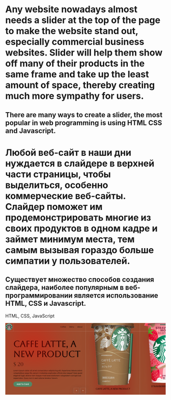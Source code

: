 # Any website nowadays almost needs a slider at the top of the page to make the website stand out, especially commercial business websites. Slider will help them show off many of their products in the same frame and take up the least amount of space, thereby creating much more sympathy for users.

## There are many ways to create a slider, the most popular in web programming is using HTML CSS and Javascript.

# Любой веб-сайт в наши дни нуждается в слайдере в верхней части страницы, чтобы выделиться, особенно коммерческие веб-сайты. Слайдер поможет им продемонстрировать многие из своих продуктов в одном кадре и займет минимум места, тем самым вызывая гораздо больше симпатии у пользователей.
## Существует множество способов создания слайдера, наиболее популярным в веб-программировании является использование HTML, CSS и Javascript.

 HTML, CSS, JavaScript 

 ![](./demo-bg.png)